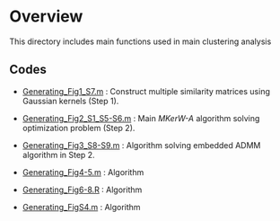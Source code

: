 
# Overview

This directory includes main functions used in main clustering analysis

## Codes

- [Generating_Fig1_S7.m](https://github.com/ishspsy/MKerW-A/blob/master/Generating_Figures/Generating_Fig1_S7.m)
: Construct multiple similarity matrices using Gaussian kernels (Step 1).

- [Generating_Fig2_S1_S5-S6.m](https://github.com/ishspsy/MKerW-A/blob/master/Generating_Figures/Generating_Fig2_S1_S5-S6.m)
: Main *MKerW-A* algorithm solving optimization problem (Step 2).

- [Generating_Fig3_S8-S9.m](https://github.com/ishspsy/MKerW-A/blob/master/Generating_Figures/Generating_Fig3_S8-S9.m)
: Algorithm solving embedded ADMM algorithm in Step 2.

- [Generating_Fig4-5.m](https://github.com/ishspsy/MKerW-A/blob/master/Generating_Figures/Generating_Fig4-5.m)
: Algorithm 

- [Generating_Fig6-8.R](https://github.com/ishspsy/MKerW-A/blob/master/Generating_Figures/Generating_Fig6-8.R)
: Algorithm 

- [Generating_FigS4.m](https://github.com/ishspsy/MKerW-A/blob/master/Generating_Figures/Generating_FigS4.m)
: Algorithm 






	


